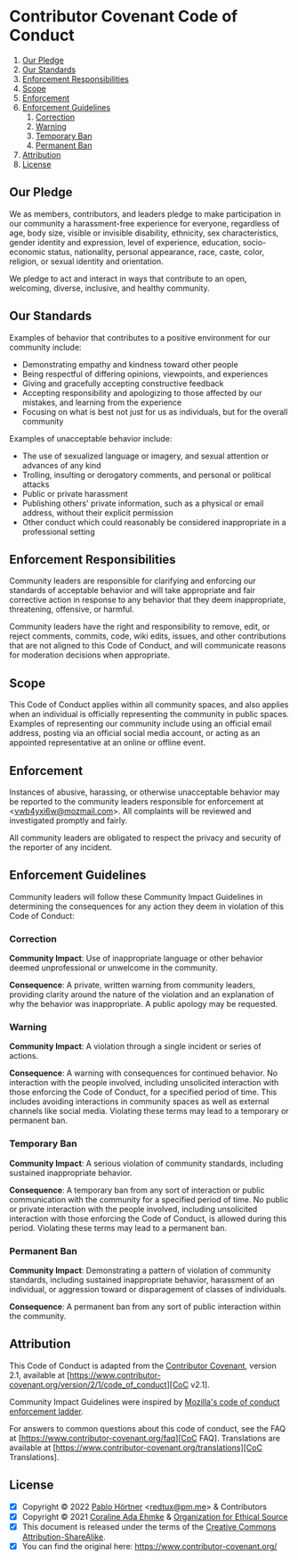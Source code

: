 <!--
  SPDX-FileCopyrightText:   2023 Pablo Hörtner, Coraline Ada Ehmke et al.
  SPDX-License-Identifier:  CC-BY-SA-4.0
  https://spdx.org/licenses/CC-BY-SA-4.0

  Copyright © 2023 by Pablo Hörtner <redtux@pm.me> & Contributors
  Copyright © 2021 by Coraline Ada Ehmke & Organization for Ethical Source
  You can find the original here: https://www.contributor-covenant.org/
  Attribution required if you use this markdown file for your projects.
-->

# Contributor Covenant Code of Conduct

1. [Our Pledge](#our-pledge)
2. [Our Standards](#our-standards)
3. [Enforcement Responsibilities](#enforcement-responsibilities)
4. [Scope](#scope)
5. [Enforcement](#enforcement)
6. [Enforcement Guidelines](#enforcement-guidelines)
   1. [Correction](#correction)
   2. [Warning](#warning)
   3. [Temporary Ban](#temporary-ban)
   4. [Permanent Ban](#permanent-ban)
7. [Attribution](#attribution)
8. [License](#license)

## Our Pledge

We as members, contributors, and leaders pledge to make participation in our
community a harassment-free experience for everyone, regardless of age, body
size, visible or invisible disability, ethnicity, sex characteristics, gender
identity and expression, level of experience, education, socio-economic status,
nationality, personal appearance, race, caste, color, religion, or sexual
identity and orientation.

We pledge to act and interact in ways that contribute to an open, welcoming,
diverse, inclusive, and healthy community.

## Our Standards

Examples of behavior that contributes to a positive environment for our
community include:

- Demonstrating empathy and kindness toward other people
- Being respectful of differing opinions, viewpoints, and experiences
- Giving and gracefully accepting constructive feedback
- Accepting responsibility and apologizing to those affected by our mistakes,
  and learning from the experience
- Focusing on what is best not just for us as individuals, but for the
  overall community

Examples of unacceptable behavior include:

- The use of sexualized language or imagery, and sexual attention or
  advances of any kind
- Trolling, insulting or derogatory comments, and personal or political attacks
- Public or private harassment
- Publishing others' private information, such as a physical or email
  address, without their explicit permission
- Other conduct which could reasonably be considered inappropriate in a
  professional setting

## Enforcement Responsibilities

Community leaders are responsible for clarifying and enforcing our standards of
acceptable behavior and will take appropriate and fair corrective action in
response to any behavior that they deem inappropriate, threatening, offensive,
or harmful.

Community leaders have the right and responsibility to remove, edit, or reject
comments, commits, code, wiki edits, issues, and other contributions that are
not aligned to this Code of Conduct, and will communicate reasons for moderation
decisions when appropriate.

## Scope

This Code of Conduct applies within all community spaces, and also applies when
an individual is officially representing the community in public spaces.
Examples of representing our community include using an official email address,
posting via an official social media account, or acting as an appointed
representative at an online or offline event.

## Enforcement

Instances of abusive, harassing, or otherwise unacceptable behavior may be
reported to the community leaders responsible for enforcement at
<<vwb4yxi6w@mozmail.com>>.
All complaints will be reviewed and investigated promptly and fairly.

All community leaders are obligated to respect the privacy and security of the
reporter of any incident.

## Enforcement Guidelines

Community leaders will follow these Community Impact Guidelines in determining
the consequences for any action they deem in violation of this Code of Conduct:

### Correction

**Community Impact**: Use of inappropriate language or other behavior deemed
unprofessional or unwelcome in the community.

**Consequence**: A private, written warning from community leaders, providing
clarity around the nature of the violation and an explanation of why the
behavior was inappropriate. A public apology may be requested.

### Warning

**Community Impact**: A violation through a single incident or series
of actions.

**Consequence**: A warning with consequences for continued behavior. No
interaction with the people involved, including unsolicited interaction with
those enforcing the Code of Conduct, for a specified period of time. This
includes avoiding interactions in community spaces as well as external channels
like social media. Violating these terms may lead to a temporary or
permanent ban.

### Temporary Ban

**Community Impact**: A serious violation of community standards, including
sustained inappropriate behavior.

**Consequence**: A temporary ban from any sort of interaction or public
communication with the community for a specified period of time. No public or
private interaction with the people involved, including unsolicited interaction
with those enforcing the Code of Conduct, is allowed during this period.
Violating these terms may lead to a permanent ban.

### Permanent Ban

**Community Impact**: Demonstrating a pattern of violation of community
standards, including sustained inappropriate behavior,  harassment of an
individual, or aggression toward or disparagement of classes of individuals.

**Consequence**: A permanent ban from any sort of public interaction within
the community.

## Attribution

This Code of Conduct is adapted from the [Contributor Covenant][CoC Website],
version 2.1, available at
[https://www.contributor-covenant.org/version/2/1/code_of_conduct][CoC v2.1].

Community Impact Guidelines were inspired by
[Mozilla's code of conduct enforcement ladder][Mozilla CoC].

For answers to common questions about this code of conduct, see the FAQ at
[https://www.contributor-covenant.org/faq][CoC FAQ]. Translations are available
at [https://www.contributor-covenant.org/translations][CoC Translations].

## License

- [x] Copyright © 2022 [Pablo Hörtner] <<redtux@pm.me>> & Contributors
- [x] Copyright © 2021 [Coraline Ada Ehmke] & [Organization for Ethical Source]
- [x] This document is released under the terms of the
  [Creative Commons Attribution-ShareAlike][CC-BY-SA-4.0].
- [x] You can find the original here: <https://www.contributor-covenant.org/>

<!-- References -->
[CoC Website]: https://www.contributor-covenant.org/ "CoC Website"
[CoC v2.1]: https://www.contributor-covenant.org/version/2/1/code_of_conduct
[Mozilla CoC]: https://github.com/mozilla/diversity "Mozilla CoC"
[CoC FAQ]: https://www.contributor-covenant.org/faq "CoC FAQ"
[CoC Translations]: https://www.contributor-covenant.org/translations
[Pablo Hörtner]: https://redtux.github.io/ "redtux on github"
[Coraline Ada Ehmke]: https://where.coraline.codes/
[Organization for Ethical Source]: https://ethicalsource.dev/
[CC-BY-SA-4.0]: https://spdx.org/licenses/CC-BY-SA-4.0 "CC BY-SA 4.0"
